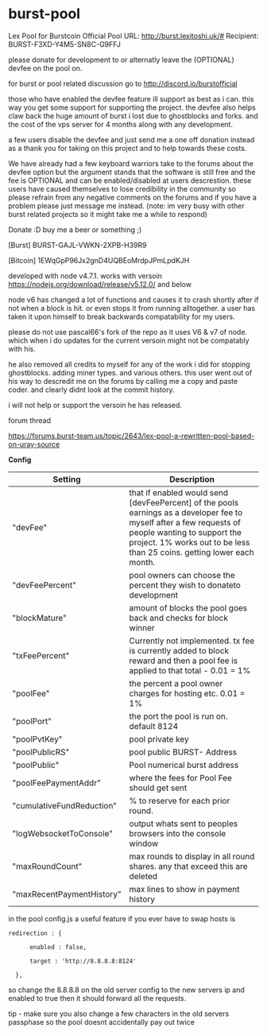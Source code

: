 burst-pool
==========

Lex Pool for Burstcoin
Official Pool URL: http://burst.lexitoshi.uk/#
Recipient: BURST-F3XD-Y4M5-SN8C-G9FFJ

please donate for development to or alternatly leave the (OPTIONAL) devfee on the pool on.

for burst or pool related discussion go to http://discord.io/burstofficial 

those who have enabled the devfee feature ill support as best as i can. this way you get some support for supporting the project.
the devfee also helps claw back the huge amount of burst i lost due to ghostblocks and forks. and the cost of the vps server for 4 months along with any development.

a few users disable the devfee and just send me a one off donation instead as a thank you for taking on this project and to help towards these costs.

We have already had a few keyboard warriors take to the forums about the devfee option but the argument stands that the software is still free and the fee is OPTIONAL and can be enabled/disabled at users descrestion. these users have caused themselves to lose credibility in the community so please refrain from any negative comments on the forums and if you have a problem please just message me instead. (note: im very busy with other burst related projects so it might take me a while to respond)

Donate :D buy me a beer or something ;)

[Burst] BURST-GAJL-VWKN-2XPB-H39R9

[Bitcoin] 1EWqGpP96Jx2gnD4UQBEoMrdpJPmLpdKJH

developed with node v4.7.1. works with versoin https://nodejs.org/download/release/v5.12.0/ and below

node v6 has changed a lot of functions and causes it to crash shortly after if not when a block is hit. or even stops it from running alltogether. a user has taken it upon himself to break backwards compatability for my users. 

please do not use pascal66's fork of the repo as it uses V6 & v7 of node. which when i do updates for the current versoin might not be compatably with his.

he also removed all credits to myself for any of the work i did for stopping ghostblocks. adding miner types. and various others.
this user went out of his way to descredit me on the forums by calling  me a copy and paste coder. and clearly didnt look at the commit history.

i will not help or support the versoin he has released.


forum thread

https://forums.burst-team.us/topic/2643/lex-pool-a-rewritten-pool-based-on-uray-source

**Config**

| Setting | Description |
| --- | --- |
|"devFee"   | that if enabled would send [devFeePercent] of the pools earnings as a developer fee to myself after a few requests of people wanting to support the project. 1% works out to be less than 25 coins. getting lower each month. |
|"devFeePercent" | pool owners can choose the percent they wish to donateto development |
|"blockMature" | amount of blocks the pool goes back and checks for block winner|
|"txFeePercent" | Currently not implemented. tx fee is currently added to block reward and then a pool fee is applied to that total - 0.01 = 1% |
|"poolFee" | the percent a pool owner charges for hosting etc. 0.01 = 1%|
|"poolPort" | the port the pool is run on. default 8124|
|"poolPvtKey" | pool private key|
|"poolPublicRS" | pool public BURST- Address|
|"poolPublic" | Pool numerical burst address|
|"poolFeePaymentAddr" | where the fees for Pool Fee should get sent|
|"cumulativeFundReduction" | % to reserve for each prior round.|
|"logWebsocketToConsole" | output whats sent to peoples browsers into the console window|
|"maxRoundCount" | max rounds to display in all round shares. any that exceed this are deleted|
|"maxRecentPaymentHistory" | max lines to show in payment history|

 
 
 in the pool config.js a useful feature if you ever have to swap hosts is
 
```
redirection : {

      enabled : false,
      
      target : 'http://8.8.8.8:8124'
      
  },
  ```
so change the 8.8.8.8 on the old server config to the new servers ip and enabled to true then it should forward all the requests.

tip - make sure you also change a few characters in the old servers passphase so the pool doesnt accidentally pay out twice
